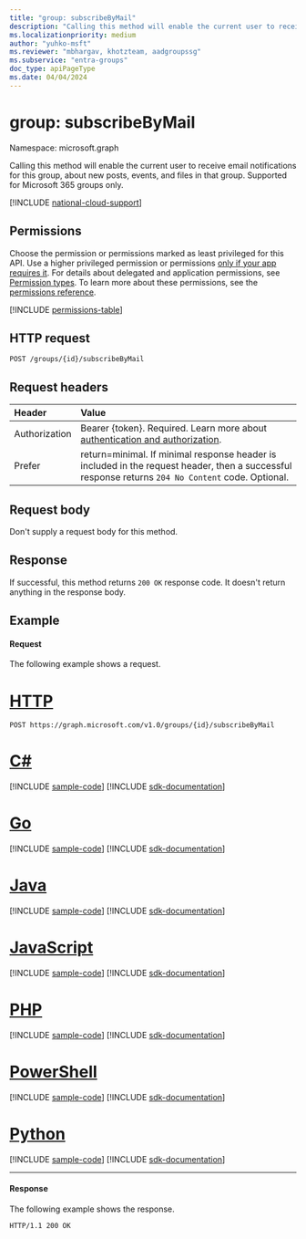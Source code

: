 ```yaml
---
title: "group: subscribeByMail"
description: "Calling this method will enable the current user to receive email notifications for this group, about new posts, events, and files in that group. Supported for Microsoft 365 groups only."
ms.localizationpriority: medium
author: "yuhko-msft"
ms.reviewer: "mbhargav, khotzteam, aadgroupssg"
ms.subservice: "entra-groups"
doc_type: apiPageType
ms.date: 04/04/2024
---
```


# group: subscribeByMail

Namespace: microsoft.graph

Calling this method will enable the current user to receive email notifications for this group, about new posts, events, and files in that group. Supported for Microsoft 365 groups only.

[!INCLUDE [national-cloud-support](../../includes/all-clouds.md)]

## Permissions

Choose the permission or permissions marked as least privileged for this API. Use a higher privileged permission or permissions [only if your app requires it](/graph/permissions-overview#best-practices-for-using-microsoft-graph-permissions). For details about delegated and application permissions, see [Permission types](/graph/permissions-overview#permission-types). To learn more about these permissions, see the [permissions reference](/graph/permissions-reference).

<!-- { "blockType": "permissions", "name": "group_subscribebymail" } -->
[!INCLUDE [permissions-table](../includes/permissions/group-subscribebymail-permissions.md)]

## HTTP request

<!-- { "blockType": "ignored" } -->

```http
POST /groups/{id}/subscribeByMail
```

## Request headers

| Header        | Value                                                                                                                                             |
| :------------ | :------------------------------------------------------------------------------------------------------------------------------------------------ |
|Authorization|Bearer {token}. Required. Learn more about [authentication and authorization](/graph/auth/auth-concepts).|
| Prefer        | return=minimal. If minimal response header is included in the request header, then a successful response returns `204 No Content` code. Optional. |

## Request body

Don't supply a request body for this method.

## Response

If successful, this method returns `200 OK` response code. It doesn't return anything in the response body.

## Example

#### Request

The following example shows a request.

# [HTTP](#tab/http)

<!-- {
  "blockType": "request",
  "name": "group_subscribebymail"
}-->

```http
POST https://graph.microsoft.com/v1.0/groups/{id}/subscribeByMail
```

# [C#](#tab/csharp)
[!INCLUDE [sample-code](../includes/snippets/csharp/group-subscribebymail-csharp-snippets.md)]
[!INCLUDE [sdk-documentation](../includes/snippets/snippets-sdk-documentation-link.md)]

# [Go](#tab/go)
[!INCLUDE [sample-code](../includes/snippets/go/group-subscribebymail-go-snippets.md)]
[!INCLUDE [sdk-documentation](../includes/snippets/snippets-sdk-documentation-link.md)]

# [Java](#tab/java)
[!INCLUDE [sample-code](../includes/snippets/java/group-subscribebymail-java-snippets.md)]
[!INCLUDE [sdk-documentation](../includes/snippets/snippets-sdk-documentation-link.md)]

# [JavaScript](#tab/javascript)
[!INCLUDE [sample-code](../includes/snippets/javascript/group-subscribebymail-javascript-snippets.md)]
[!INCLUDE [sdk-documentation](../includes/snippets/snippets-sdk-documentation-link.md)]

# [PHP](#tab/php)
[!INCLUDE [sample-code](../includes/snippets/php/group-subscribebymail-php-snippets.md)]
[!INCLUDE [sdk-documentation](../includes/snippets/snippets-sdk-documentation-link.md)]

# [PowerShell](#tab/powershell)
[!INCLUDE [sample-code](../includes/snippets/powershell/group-subscribebymail-powershell-snippets.md)]
[!INCLUDE [sdk-documentation](../includes/snippets/snippets-sdk-documentation-link.md)]

# [Python](#tab/python)
[!INCLUDE [sample-code](../includes/snippets/python/group-subscribebymail-python-snippets.md)]
[!INCLUDE [sdk-documentation](../includes/snippets/snippets-sdk-documentation-link.md)]

---

#### Response

The following example shows the response.

<!-- {
  "blockType": "response",
  "truncated": true
} -->

```http
HTTP/1.1 200 OK
```

<!-- uuid: 8fcb5dbc-d5aa-4681-8e31-b001d5168d79
2015-10-25 14:57:30 UTC -->
<!-- {
  "type": "#page.annotation",
  "description": "group: subscribeByMail",
  "keywords": "",
  "section": "documentation",
  "tocPath": "",
  "suppressions": [
  ]
}-->
